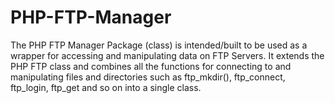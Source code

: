 # PHP-FTP-Manager
The PHP FTP Manager Package (class) is intended/built to be used as a wrapper for accessing and manipulating data on FTP Servers. It extends the PHP FTP class and combines all the functions for connecting to and manipulating files and directories such as ftp_mkdir(), ftp_connect, ftp_login, ftp_get and so on into a single class. 
